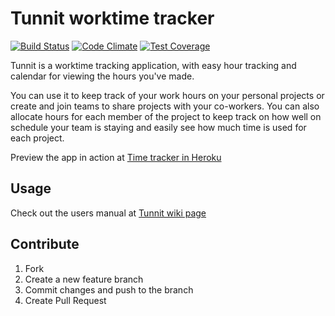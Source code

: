 Tunnit worktime tracker
============

[![Build Status](https://travis-ci.org/DarthKipsu/tunnit.png)](https://travis-ci.org/DarthKipsu/tunnit)
[![Code Climate](https://codeclimate.com/github/DarthKipsu/tunnit/badges/gpa.svg)](https://codeclimate.com/github/DarthKipsu/tunnit)
[![Test Coverage](https://codeclimate.com/github/DarthKipsu/tunnit/badges/coverage.svg)](https://codeclimate.com/github/DarthKipsu/tunnit)

Tunnit is a worktime tracking application, with easy hour tracking and calendar for viewing the hours you've made.

You can use it to keep track of your work hours on your personal projects or create and join teams to share projects with your co-workers. You can also allocate hours for each member of the project to keep track on how well on schedule your team is staying and easily see how much time is used for each project.

Preview the app in action at [Time tracker in Heroku](https://tunnit.herokuapp.com/events)

Usage
-----

Check out the users manual at [Tunnit wiki page](wiki/Users-manual)

Contribute
---------

1. Fork
2. Create a new feature branch
3. Commit changes and push to the branch
4. Create Pull Request
